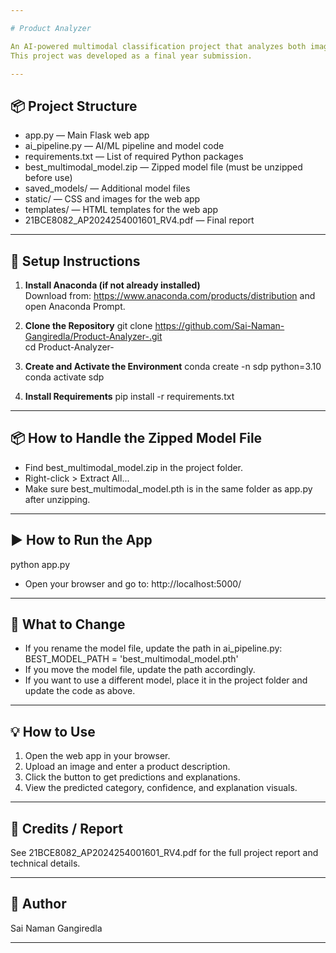 ```yaml
---

# Product Analyzer

An AI-powered multimodal classification project that analyzes both images and text to predict product categories.  
This project was developed as a final year submission.

---
```


## 📦 Project Structure

- app.py — Main Flask web app  
- ai_pipeline.py — AI/ML pipeline and model code  
- requirements.txt — List of required Python packages  
- best_multimodal_model.zip — Zipped model file (must be unzipped before use)  
- saved_models/ — Additional model files  
- static/ — CSS and images for the web app  
- templates/ — HTML templates for the web app  
- 21BCE8082_AP2024254001601_RV4.pdf — Final report  

---

## 🚀 Setup Instructions

1. **Install Anaconda (if not already installed)**  
   Download from: https://www.anaconda.com/products/distribution and open Anaconda Prompt.

2. **Clone the Repository**
   git clone https://github.com/Sai-Naman-Gangiredla/Product-Analyzer-.git  
   cd Product-Analyzer-

3. **Create and Activate the Environment**
   conda create -n sdp python=3.10  
   conda activate sdp

4. **Install Requirements**
   pip install -r requirements.txt

---

## 📦 How to Handle the Zipped Model File

- Find best_multimodal_model.zip in the project folder.
- Right-click > Extract All...
- Make sure best_multimodal_model.pth is in the same folder as app.py after unzipping.

---

## ▶️ How to Run the App

python app.py

- Open your browser and go to: http://localhost:5000/

---

## 📝 What to Change

- If you rename the model file, update the path in ai_pipeline.py:
  BEST_MODEL_PATH = 'best_multimodal_model.pth'
- If you move the model file, update the path accordingly.
- If you want to use a different model, place it in the project folder and update the code as above.

---

## 💡 How to Use

1. Open the web app in your browser.
2. Upload an image and enter a product description.
3. Click the button to get predictions and explanations.
4. View the predicted category, confidence, and explanation visuals.

---

## 📄 Credits / Report

See 21BCE8082_AP2024254001601_RV4.pdf for the full project report and technical details.

---

## 👤 Author

Sai Naman Gangiredla

---
